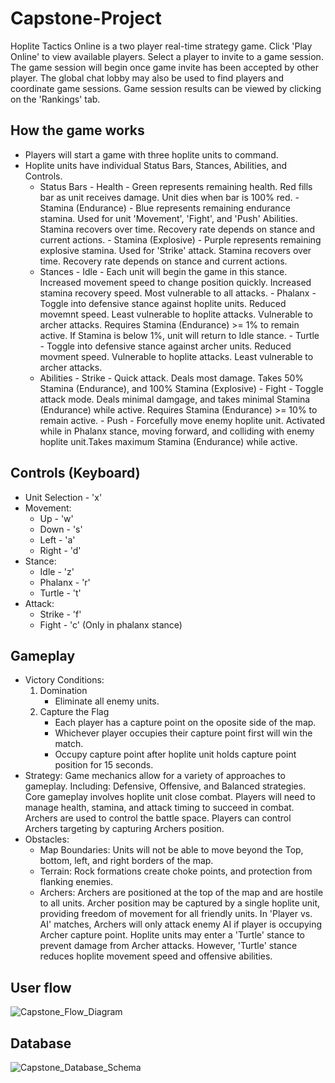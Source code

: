 # Capstone-Project

Hoplite Tactics Online is a two player real-time strategy game. Click 'Play Online' to view available players. Select a player to invite to a game session. The game session will begin once game invite has been accepted by other player. The global chat lobby may also be used to find players and coordinate game sessions. Game session results can be viewed by clicking on the 'Rankings' tab.

## How the game works

- Players will start a game with three hoplite units to command.
- Hoplite units have individual Status Bars, Stances, Abilities, and Controls.
  - Status Bars
        - Health - Green represents remaining health. Red fills bar as unit receives damage. Unit dies when bar is 100% red.
        - Stamina (Endurance) - Blue represents remaining endurance stamina. Used for unit 'Movement', 'Fight', and 'Push' Abilities. Stamina recovers over time. Recovery rate depends on stance and current actions.
        - Stamina (Explosive) - Purple represents remaining explosive stamina. Used for 'Strike' attack. Stamina recovers over time. Recovery rate depends on stance and current actions.
  - Stances
        - Idle - Each unit will begin the game in this stance. Increased movement speed to change position quickly. Increased stamina recovery speed. Most vulnerable to all attacks.
        - Phalanx - Toggle into defensive stance against hoplite units. Reduced movemnt speed. Least vulnerable to hoplite attacks. Vulnerable to archer attacks. Requires Stamina (Endurance) >= 1% to remain active. If Stamina is below 1%, unit will return to Idle stance.
        - Turtle - Toggle into defensive stance against archer units. Reduced movment speed. Vulnerable to hoplite attacks. Least vulnerable to archer attacks.
  - Abilities
        - Strike - Quick attack. Deals most damage. Takes 50% Stamina (Endurance), and 100% Stamina (Explosive)
        - Fight - Toggle attack mode. Deals minimal damgage, and takes minimal Stamina (Endurance) while active. Requires Stamina (Endurance) >= 10% to remain active.
        - Push - Forcefully move enemy hoplite unit. Activated while in Phalanx stance, moving forward, and colliding with enemy hoplite unit.Takes maximum Stamina (Endurance) while active.
        
## Controls (Keyboard)

  - Unit Selection - 'x'
  - Movement:
  	- Up - 'w'
  	- Down - 's'
  	- Left - 'a'
  	- Right - 'd'
  - Stance:
  	- Idle - 'z'
  	- Phalanx - 'r'
  	- Turtle - 't'
  - Attack:
  	- Strike - 'f' 
  	- Fight - 'c' (Only in phalanx stance)
        
## Gameplay

- Victory Conditions:
	1. Domination
        - Eliminate all enemy units.
    2. Capture the Flag
        - Each player has a capture point on the oposite side of the map.
        - Whichever player occupies their capture point first will win the match.
        - Occupy capture point after hoplite unit holds capture point position for 15 seconds.
- Strategy: Game mechanics allow for a variety of approaches to gameplay. Including: Defensive, Offensive, and Balanced strategies. Core gameplay involves hoplite unit close combat. Players will need to manage health, stamina, and attack timing to succeed in combat. Archers are used to control the battle space. Players can control Archers targeting by capturing Archers position.
- Obstacles:
    - Map Boundaries: Units will not be able to move beyond the Top, bottom, left, and right borders of the map.
    - Terrain: Rock formations create choke points, and protection from flanking enemies.
    - Archers: Archers are positioned at the top of the map and are hostile to all units. Archer position may be captured by a single hoplite unit, providing freedom of movement for all friendly units. In 'Player vs. AI' matches, Archers will only attack enemy AI if player is occupying Archer capture point. Hoplite units may enter a 'Turtle' stance to prevent damage from Archer attacks. However, 'Turtle' stance reduces hoplite movement speed and offensive abilities.

## User flow

![Capstone_Flow_Diagram](https://github.com/mcogbill/Capstone-Project/assets/9150602/1f25e882-a769-4453-9037-d018970d514e)

## Database

![Capstone_Database_Schema](https://github.com/mcogbill/Capstone-Project/assets/9150602/0d86bf78-604c-45d8-b421-6b5e3f07e91f)

